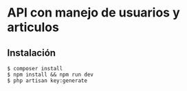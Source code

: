 # API con manejo de usuarios y articulos

## Instalación
```
$ composer install
$ npm install && npm run dev
$ php artisan key:generate
```
